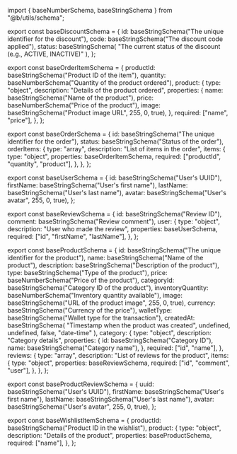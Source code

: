 import { baseNumberSchema, baseStringSchema } from "@b/utils/schema";

export const baseDiscountSchema = {
  id: baseStringSchema("The unique identifier for the discount"),
  code: baseStringSchema("The discount code applied"),
  status: baseStringSchema(
    "The current status of the discount (e.g., ACTIVE, INACTIVE)"
  ),
};

export const baseOrderItemSchema = {
  productId: baseStringSchema("Product ID of the item"),
  quantity: baseNumberSchema("Quantity of the product ordered"),
  product: {
    type: "object",
    description: "Details of the product ordered",
    properties: {
      name: baseStringSchema("Name of the product"),
      price: baseNumberSchema("Price of the product"),
      image: baseStringSchema("Product image URL", 255, 0, true),
    },
    required: ["name", "price"],
  },
};

export const baseOrderSchema = {
  id: baseStringSchema("The unique identifier for the order"),
  status: baseStringSchema("Status of the order"),
  orderItems: {
    type: "array",
    description: "List of items in the order",
    items: {
      type: "object",
      properties: baseOrderItemSchema,
      required: ["productId", "quantity", "product"],
    },
  },
};

export const baseUserSchema = {
  id: baseStringSchema("User's UUID"),
  firstName: baseStringSchema("User's first name"),
  lastName: baseStringSchema("User's last name"),
  avatar: baseStringSchema("User's avatar", 255, 0, true),
};

export const baseReviewSchema = {
  id: baseStringSchema("Review ID"),
  comment: baseStringSchema("Review comment"),
  user: {
    type: "object",
    description: "User who made the review",
    properties: baseUserSchema,
    required: ["id", "firstName", "lastName"],
  },
};

export const baseProductSchema = {
  id: baseStringSchema("The unique identifier for the product"),
  name: baseStringSchema("Name of the product"),
  description: baseStringSchema("Description of the product"),
  type: baseStringSchema("Type of the product"),
  price: baseNumberSchema("Price of the product"),
  categoryId: baseStringSchema("Category ID of the product"),
  inventoryQuantity: baseNumberSchema("Inventory quantity available"),
  image: baseStringSchema("URL of the product image", 255, 0, true),
  currency: baseStringSchema("Currency of the price"),
  walletType: baseStringSchema("Wallet type for the transaction"),
  createdAt: baseStringSchema(
    "Timestamp when the product was created",
    undefined,
    undefined,
    false,
    "date-time"
  ),
  category: {
    type: "object",
    description: "Category details",
    properties: {
      id: baseStringSchema("Category ID"),
      name: baseStringSchema("Category name"),
    },
    required: ["id", "name"],
  },
  reviews: {
    type: "array",
    description: "List of reviews for the product",
    items: {
      type: "object",
      properties: baseReviewSchema,
      required: ["id", "comment", "user"],
    },
  },
};

export const baseProductReviewSchema = {
  uuid: baseStringSchema("User's UUID"),
  firstName: baseStringSchema("User's first name"),
  lastName: baseStringSchema("User's last name"),
  avatar: baseStringSchema("User's avatar", 255, 0, true),
};

export const baseWishlistItemSchema = {
  productId: baseStringSchema("Product ID in the wishlist"),
  product: {
    type: "object",
    description: "Details of the product",
    properties: baseProductSchema,
    required: ["name"],
  },
};
